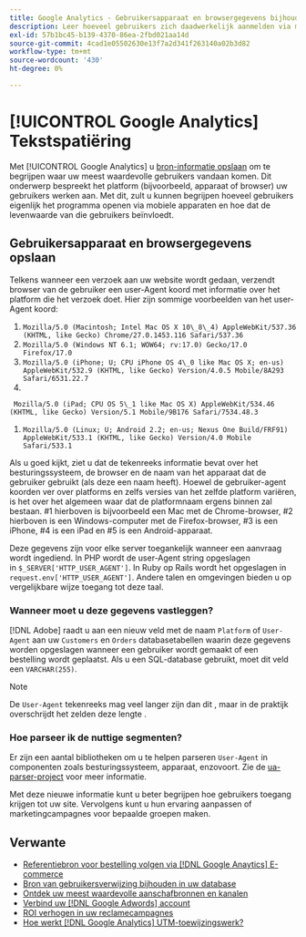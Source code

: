 ```yaml
---
title: Google Analytics - Gebruikersapparaat en browsergegevens bijhouden in uw database
description: Leer hoeveel gebruikers zich daadwerkelijk aanmelden via mobiele apparaten en hoe dat de levensduurwaarde van deze gebruikers beïnvloedt.
exl-id: 57b1bc45-b139-4370-86ea-2fbd021aa14d
source-git-commit: 4cad1e05502630e13f7a2d341f263140a02b3d82
workflow-type: tm+mt
source-wordcount: '430'
ht-degree: 0%

---
```


# [!UICONTROL Google Analytics] Tekstspatiëring

Met [!UICONTROL Google Analytics] u [bron-informatie opslaan](../analysis/google-track-user-acq.md) om te begrijpen waar uw meest waardevolle gebruikers vandaan komen. Dit onderwerp bespreekt het platform (bijvoorbeeld, apparaat of browser) uw gebruikers werken aan. Met dit, zult u kunnen begrijpen hoeveel gebruikers eigenlijk het programma openen via mobiele apparaten en hoe dat de levenwaarde van die gebruikers beïnvloedt.

## Gebruikersapparaat en browsergegevens opslaan

Telkens wanneer een verzoek aan uw website wordt gedaan, verzendt browser van de gebruiker een user-Agent koord met informatie over het platform die het verzoek doet. Hier zijn sommige voorbeelden van het user-Agent koord:

1. `Mozilla/5.0 (Macintosh; Intel Mac OS X 10\_8\_4) AppleWebKit/537.36 (KHTML, like Gecko) Chrome/27.0.1453.116 Safari/537.36`
1. `Mozilla/5.0 (Windows NT 6.1; WOW64; rv:17.0) Gecko/17.0 Firefox/17.0`
1. `Mozilla/5.0 (iPhone; U; CPU iPhone OS 4\_0 like Mac OS X; en-us) AppleWebKit/532.9 (KHTML, like Gecko) Version/4.0.5 Mobile/8A293 Safari/6531.22.7`
1.
` Mozilla/5.0 (iPad; CPU OS 5\_1 like Mac OS X) AppleWebKit/534.46 (KHTML, like Gecko) Version/5.1 Mobile/9B176 Safari/7534.48.3`
1. `Mozilla/5.0 (Linux; U; Android 2.2; en-us; Nexus One Build/FRF91) AppleWebKit/533.1 (KHTML, like Gecko) Version/4.0 Mobile Safari/533.1`

Als u goed kijkt, ziet u dat de tekenreeks informatie bevat over het besturingssysteem, de browser en de naam van het apparaat dat de gebruiker gebruikt (als deze een naam heeft). Hoewel de gebruiker-agent koorden ver over platforms en zelfs versies van het zelfde platform variëren, is het over het algemeen waar dat de platformnaam ergens binnen zal bestaan. #1 hierboven is bijvoorbeeld een Mac met de Chrome-browser, #2 hierboven is een Windows-computer met de Firefox-browser, #3 is een iPhone, #4 is een iPad en #5 is een Android-apparaat.

Deze gegevens zijn voor elke server toegankelijk wanneer een aanvraag wordt ingediend. In PHP wordt de user-Agent string opgeslagen in `$_SERVER['HTTP_USER_AGENT']`. In Ruby op Rails wordt het opgeslagen in `request.env['HTTP_USER_AGENT']`. Andere talen en omgevingen bieden u op vergelijkbare wijze toegang tot deze taal.

### Wanneer moet u deze gegevens vastleggen?

[!DNL Adobe] raadt u aan een nieuw veld met de naam `Platform` of `User-Agent` aan uw `Customers` en `Orders` databasetabellen waarin deze gegevens worden opgeslagen wanneer een gebruiker wordt gemaakt of een bestelling wordt geplaatst. Als u een SQL-database gebruikt, moet dit veld een `VARCHAR(255)`. 

>[!NOTE]
>
>De `User-Agent` tekenreeks mag veel langer zijn dan dit , maar in de praktijk overschrijdt het zelden deze lengte .

### Hoe parseer ik de nuttige segmenten?

Er zijn een aantal bibliotheken om u te helpen parseren `User-Agent` in componenten zoals besturingssysteem, apparaat, enzovoort. Zie de [ua-parser-project](https://github.com/tobie/ua-parser) voor meer informatie.

Met deze nieuwe informatie kunt u beter begrijpen hoe gebruikers toegang krijgen tot uw site. Vervolgens kunt u hun ervaring aanpassen of marketingcampagnes voor bepaalde groepen maken.

## Verwante

* [Referentiebron voor bestelling volgen via [!DNL Google Anaytics] E-commerce](../importing-data/integrations/google-ecommerce.md)
* [Bron van gebruikersverwijzing bijhouden in uw database](../analysis/google-track-user-acq.md)
* [Ontdek uw meest waardevolle aanschafbronnen en kanalen](../analysis/most-value-source-channel.md)
* [Verbind uw [!DNL Google Adwords] account](../importing-data/integrations/google-adwords.md)
* [ROI verhogen in uw reclamecampagnes](../analysis/roi-ad-camp.md)
* [Hoe werkt [!DNL Google Analytics] UTM-toewijzingswerk?](../analysis/utm-attributes.md)
